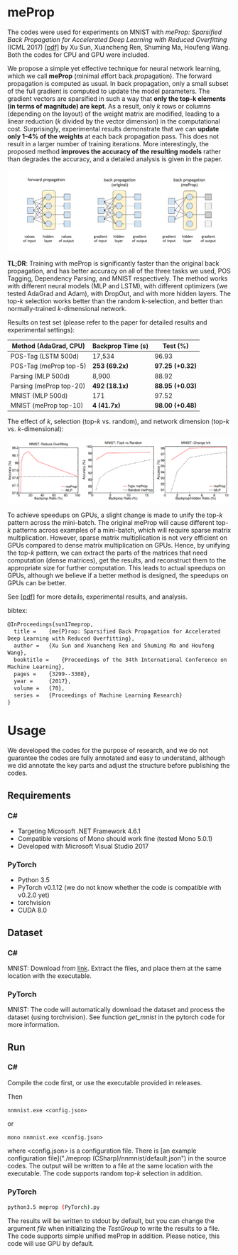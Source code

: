 # meProp

The codes were used for experiments on MNIST with _meProp: Sparsified Back Propagation for Accelerated Deep Learning with Reduced Overfitting_ (ICML 2017) [[pdf]](http://proceedings.mlr.press/v70/sun17c/sun17c.pdf) by Xu Sun, Xuancheng Ren, Shuming Ma, Houfeng Wang. Both the codes for CPU and GPU were included.

We propose a simple yet effective technique for neural network learning, which we call **meProp** (*m*inimal *e*ffort back *prop*agation). The forward propagation is computed as usual. In back propagation, only a small subset of the full gradient is computed to update the model parameters. The gradient vectors are sparsified in such a way that **only the top-k elements (in terms of magnitude) are kept**. As a result, only *k* rows or columns (depending on the layout) of the weight matrix are modified, leading to a linear reduction (*k* divided by the vector dimension) in the computational cost. Surprisingly, experimental results demonstrate that we can **update only 1–4% of the weights** at each back propagation pass. This does not result in a larger number of training iterations. More interestingly, the proposed method **improves the accuracy of the resulting models** rather than degrades the accuracy, and a detailed analysis is given in the paper.

![An illustration of the idea of meProp.](./docs/illustration.svg)

**TL;DR**: Training with meProp is significantly faster than the original back propagation, and has better accuracy on all of the three tasks we used, POS Tagging, Dependency Parsing, and MNIST respectively. The method works with different neural models (MLP and LSTM), with different optimizers (we tested AdaGrad and Adam), with DropOut, and with more hidden layers. The top-*k* selection works better than the random k-selection, and better than normally-trained *k*-dimensional network.

Results on test set (please refer to the paper for detailed results and experimental settings):

| Method (AdaGrad, CPU)   | Backprop Time (s) | Test (%)          |
| ----------------------- | ----------------- | ----------------- |
| POS-Tag (LSTM 500d)     | 17,534            | 96.93             |
| POS-Tag (meProp top-5)  | **253 (69.2x)**   | **97.25 (+0.32)** |
| Parsing (MLP 500d)      | 8,900             | 88.92             |
| Parsing (meProp top-20) | **492 (18.1x)**   | **88.95 (+0.03)** |
| MNIST (MLP 500d)        | 171               | 97.52             |
| MNIST (meProp top-10)   | **4 (41.7x)**     | **98.00 (+0.48)** |

The effect of *k*, selection (top-*k* vs. random), and network dimension (top-*k* vs. *k*-dimensional):

![Effect of k](./docs/effect-k.png)

To achieve speedups on GPUs, a slight change is made to unify the top-_k_ pattern across the mini-batch. The original meProp will cause different top-_k_ patterns across examples of a mini-batch, which will require sparse matrix multiplication. However, sparse matrix multiplication is not very efficient on GPUs compared to dense matrix multiplication on GPUs. Hence, by unifying the top-_k_ pattern, we can extract the parts of the matrices that need computation (dense matrices), get the results, and reconstruct them to the appropriate size for further computation. This leads to actual speedups on GPUs, although we believe if a better method is designed, the speedups on GPUs can be better.

See [[pdf]](https://arxiv.org/abs/1706.06197) for more details, experimental results, and analysis.

bibtex:
```
@InProceedings{sun17meprop,
  title = 	 {me{P}rop: Sparsified Back Propagation for Accelerated Deep Learning with Reduced Overfitting},
  author = 	 {Xu Sun and Xuancheng Ren and Shuming Ma and Houfeng Wang},
  booktitle = 	 {Proceedings of the 34th International Conference on Machine Learning},
  pages = 	 {3299--3308},
  year = 	 {2017},
  volume = 	 {70},
  series = 	 {Proceedings of Machine Learning Research}
}
```

# Usage

We developed the codes for the purpose of research, and we do not guarantee the codes are fully annotated and easy to understand, although we did annotate the key parts and adjust the structure before publishing the codes. 

## Requirements

### C#
* Targeting Microsoft .NET Framework 4.6.1
* Compatible versions of Mono should work fine (tested Mono 5.0.1)
* Developed with Microsoft Visual Studio 2017
### PyTorch
* Python 3.5
* PyTorch v0.1.12 (we do not know whether the code is compatible with v0.2.0 yet)
* torchvision
* CUDA 8.0


## Dataset

### C#
MNIST: Download from [link](http://yann.lecun.com/exdb/mnist/). Extract the files, and place them at the same location with the executable.

### PyTorch
MNIST: The code will automatically download the dataset and process the dataset (using torchvision). See function _get_mnist_ in the pytorch code for more information.

## Run
### C#
Compile the code first, or use the executable provided in releases.

Then
```
nnmnist.exe <config.json>
```
or
```
mono nnmnist.exe <config.json>
```
where <config.json> is a configuration file. There is [an example configuration file]("./meprop (CSharp)/nnmnist/default.json") in the source codes. The output will be written to a file at the same location with the executable. The code supports random top-_k_ selection in addition.
### PyTorch
```bash
python3.5 meprop (PyTorch).py
```
The results will be written to stdout by default, but you can change the argument _file_ when initializing the _TestGroup_ to write the results to a file. The code supports simple unified meProp in addition. Please notice, this code will use GPU by default.
